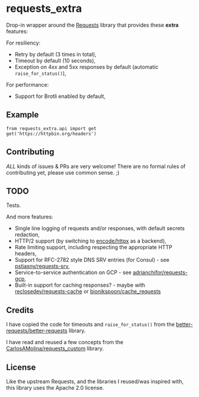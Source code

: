 # requests_extra

Drop-in wrapper around the [Requests](https://github.com/psf/requests) library
that provides these **extra** features:

For resiliency:
* Retry by default (3 times in total),
* Timeout by default (10 seconds),
* Exception on 4xx and 5xx responses by default (automatic `raise_for_status()`),

For performance:
* Support for Brotli enabled by default,

## Example

```
from requests_extra.api import get
get('https://httpbin.org/headers')
```

## Contributing

*ALL* kinds of issues & PRs are very welcome! There are no formal rules of contributing yet, please use common sense. ;)

## TODO

Tests.

And more features:
* Single line logging of requests and/or responses, with default secrets redaction,
* HTTP/2 support (by switching to [encode/httpx](https://github.com/encode/httpx) as a backend),
* Rate limiting support, including respecting the appropriate HTTP headers,
* Support for RFC-2782 style DNS SRV entries (for Consul) -
  see [pstiasny/requests-srv](https://github.com/pstiasny/requests-srv),
* Service-to-service authentication on GCP -
  see [adrianchifor/requests-gcp](https://github.com/adrianchifor/requests-gcp),
* Built-in support for caching responses? -
  maybe with [reclosedev/requests-cache](https://github.com/reclosedev/requests-cache)
  or [bionikspoon/cache_requests](https://github.com/bionikspoon/cache_requests)

## Credits

I have copied the code for timeouts and `raise_for_status()` from
the [better-requests/better-requests](https://github.com/better-requests/better-requests) library.

I have read and reused a few concepts from
the [CarlosAMolina/requests_custom](https://github.com/CarlosAMolina/requests_custom) library.

## License

Like the upstream Requests, and the libraries I reused/was inspired with,
this library uses the Apache 2.0 license.
